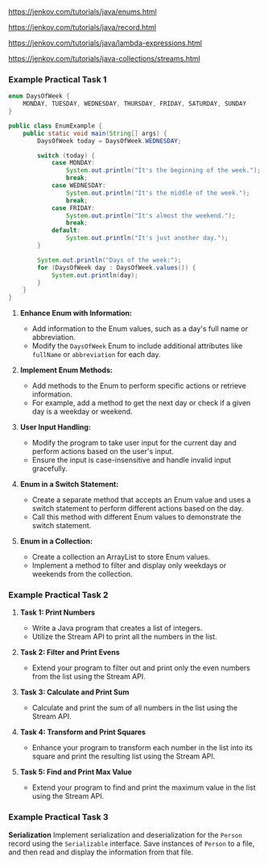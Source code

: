 https://jenkov.com/tutorials/java/enums.html

https://jenkov.com/tutorials/java/record.html

https://jenkov.com/tutorials/java/lambda-expressions.html

https://jenkov.com/tutorials/java-collections/streams.html



### Example Practical Task 1

```java
enum DaysOfWeek {
    MONDAY, TUESDAY, WEDNESDAY, THURSDAY, FRIDAY, SATURDAY, SUNDAY
}

public class EnumExample {
    public static void main(String[] args) {
        DaysOfWeek today = DaysOfWeek.WEDNESDAY;

        switch (today) {
            case MONDAY:
                System.out.println("It's the beginning of the week.");
                break;
            case WEDNESDAY:
                System.out.println("It's the middle of the week.");
                break;
            case FRIDAY:
                System.out.println("It's almost the weekend.");
                break;
            default:
                System.out.println("It's just another day.");
        }

        System.out.println("Days of the week:");
        for (DaysOfWeek day : DaysOfWeek.values()) {
            System.out.println(day);
        }
    }
}


```

1. **Enhance Enum with Information:**
   
   - Add information to the Enum values, such as a day's full name or abbreviation.
   - Modify the `DaysOfWeek` Enum to include additional attributes like `fullName` or `abbreviation` for each day.

2. **Implement Enum Methods:**
   
   - Add methods to the Enum to perform specific actions or retrieve information.
   - For example, add a method to get the next day or check if a given day is a weekday or weekend.

3. **User Input Handling:**
   
   - Modify the program to take user input for the current day and perform actions based on the user's input.
   - Ensure the input is case-insensitive and handle invalid input gracefully.

4. **Enum in a Switch Statement:**
   
   - Create a separate method that accepts an Enum value and uses a switch statement to perform different actions based on the day.
   - Call this method with different Enum values to demonstrate the switch statement.

5. **Enum in a Collection:**
   
   - Create a collection an ArrayList to store Enum values.
   - Implement a method to filter and display only weekdays or weekends from the collection.



### Example Practical Task 2



1. **Task 1: Print Numbers**
   
   - Write a Java program that creates a list of integers.
   - Utilize the Stream API to print all the numbers in the list.

2. **Task 2: Filter and Print Evens**
   
   - Extend your program to filter out and print only the even numbers from the list using the Stream API.

3. **Task 3: Calculate and Print Sum**
   
   - Calculate and print the sum of all numbers in the list using the Stream API.

4. **Task 4: Transform and Print Squares**
   
   - Enhance your program to transform each number in the list into its square and print the resulting list using the Stream API.

5. **Task 5: Find and Print Max Value**
   
   - Extend your program to find and print the maximum value in the list using the Stream API.



### Example Practical Task 3

**Serialization** Implement serialization and deserialization for the `Person` record using the `Serializable` interface. Save instances of `Person` to a file, and then read and display the information from that file.


